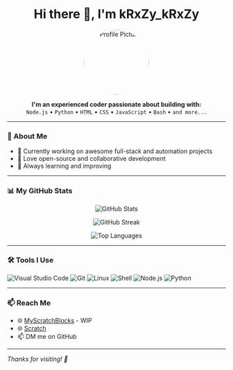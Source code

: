 <h1 align="center">Hi there 👋, I'm kRxZy_kRxZy</h1>

<p align="center">
  <img src="https://avatars.githubusercontent.com/u/77628969?v=4" width="150" alt="Profile Picture" style="border-radius: 50%;" />
</p>

<p align="center">
  <b>I'm an experienced coder passionate about building with:</b><br>
  <code>Node.js</code> • <code>Python</code> • <code>HTML</code> • <code>CSS</code> • <code>JavaScript</code> • <code>Bash</code> • <code>and more...</code>
</p>

---

### 🧠 About Me

- 🔭 Currently working on awesome full-stack and automation projects  
- 🧩 Love open-source and collaborative development  
- 🌱 Always learning and improving

---

### 📊 My GitHub Stats

<p align="center">
  <img src="https://github-readme-stats.vercel.app/api?username=kRxZykRxZy&show_icons=true&theme=radical" alt="GitHub Stats" />
</p>

<p align="center">
  <img src="https://github-readme-streak-stats.herokuapp.com/?user=kRxZykRxZy&theme=radical" alt="GitHub Streak" />
</p>

<p align="center">
  <img src="https://github-readme-stats.vercel.app/api/top-langs/?username=kRxZykRxZy&layout=compact&theme=radical" alt="Top Languages" />
</p>

---

### 🛠️ Tools I Use

![Visual Studio Code](https://img.shields.io/badge/Editor-VS%20Code-blue?logo=visualstudiocode&logoColor=white)
![Git](https://img.shields.io/badge/VCS-Git-orange?logo=git)
![Linux](https://img.shields.io/badge/OS-Linux-yellow?logo=linux)
![Shell](https://img.shields.io/badge/Scripting-Bash-lightgrey?logo=gnu-bash)
![Node.js](https://img.shields.io/badge/Backend-Node.js-339933?logo=node.js&logoColor=white)
![Python](https://img.shields.io/badge/Language-Python-blue?logo=python)

---

### 📫 Reach Me

- 🌐 [MyScratchBlocks](https://myscratchblocks.github.io) - WIP
- 🌐 [Scratch](https://scratch.mit.edu/users/kRxZy_kRxZy)
- 📫 DM me on GitHub

---

*Thanks for visiting! 🚀*
